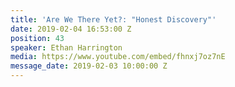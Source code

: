 ```yaml
---
title: 'Are We There Yet?: "Honest Discovery"'
date: 2019-02-04 16:53:00 Z
position: 43
speaker: Ethan Harrington
media: https://www.youtube.com/embed/fhnxj7oz7nE
message_date: 2019-02-03 10:00:00 Z
---
```


